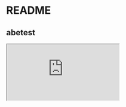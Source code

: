 # README

## abetest

<iframe src="https://www.youtube.com/embed/?list=UCWoiNwdr7EEjgs2waxe_QpA"></iframe>